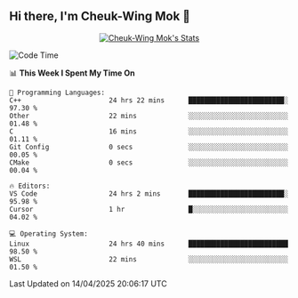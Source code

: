 ## Hi there, I'm Cheuk-Wing Mok 👋

<!--
**mozro0327/mozro0327** is a ✨ _special_ ✨ repository because its `README.md` (this file) appears on your GitHub profile.

Here are some ideas to get you started:

- 🔭 I’m currently working on ...
- 🌱 I’m currently learning ...
- 👯 I’m looking to collaborate on ...
- 🤔 I’m looking for help with ...
- 💬 Ask me about ...
- 📫 How to reach me: ...
- 😄 Pronouns: ...
- ⚡ Fun fact: ...
-->

<p align="center">
  <a href="https://github.com/mozro0327" class="rich-diff-level-one">
    <img src="https://github-readme-stats.vercel.app/api?username=mozro0327&title_color=333&text_color=777" alt="Cheuk-Wing Mok's Stats" >
    <!-- &hide=issues
    <img src="https://github-readme-stats.vercel.app/api?username=mozro0327&hide=issues&title_color=333&text_color=777" alt="Cheuk-Wing Mok's Stats" >
    -->
  </a>
</p>

<!--START_SECTION:waka-->
![Code Time](http://img.shields.io/badge/Code%20Time-3%2C381%20hrs%2032%20mins-blue)

📊 **This Week I Spent My Time On** 

```text
💬 Programming Languages: 
C++                      24 hrs 22 mins      ████████████████████████░   97.30 % 
Other                    22 mins             ░░░░░░░░░░░░░░░░░░░░░░░░░   01.48 % 
C                        16 mins             ░░░░░░░░░░░░░░░░░░░░░░░░░   01.11 % 
Git Config               0 secs              ░░░░░░░░░░░░░░░░░░░░░░░░░   00.05 % 
CMake                    0 secs              ░░░░░░░░░░░░░░░░░░░░░░░░░   00.04 % 

🔥 Editors: 
VS Code                  24 hrs 2 mins       ████████████████████████░   95.98 % 
Cursor                   1 hr                █░░░░░░░░░░░░░░░░░░░░░░░░   04.02 % 

💻 Operating System: 
Linux                    24 hrs 40 mins      █████████████████████████   98.50 % 
WSL                      22 mins             ░░░░░░░░░░░░░░░░░░░░░░░░░   01.50 % 
```


 Last Updated on 14/04/2025 20:06:17 UTC
<!--END_SECTION:waka-->
